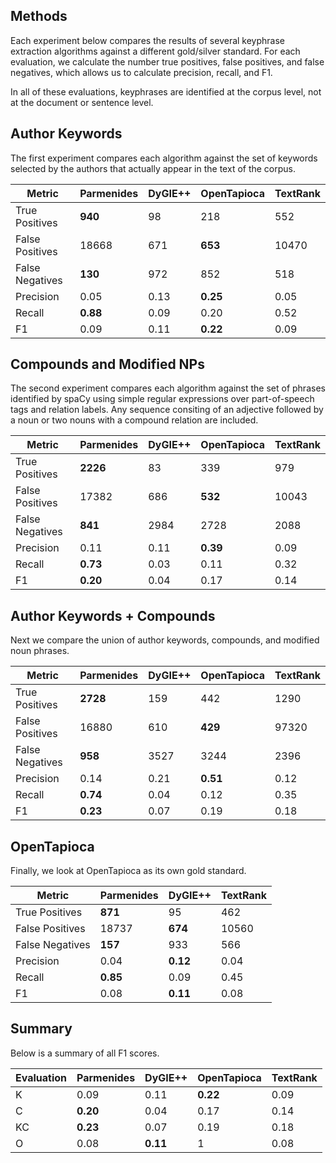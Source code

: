 Methods
-------

Each experiment below compares the results of several keyphrase extraction
algorithms against a different gold/silver standard. For each evaluation, we
calculate the number true positives, false positives, and false negatives,
which allows us to calculate precision, recall, and F1. 

In all of these evaluations, keyphrases are identified at the corpus level, not
at the document or sentence level.

Author Keywords
---------------

The first experiment compares each algorithm against the set of keywords
selected by the authors that actually appear in the text of the corpus. 

| Metric          | Parmenides | DyGIE++ | OpenTapioca | TextRank |
|-----------------|------------|---------|-------------|----------|
| True Positives  | **940**    | 98      | 218         | 552      |
| False Positives | 18668      | 671     | **653**     | 10470    |
| False Negatives | **130**    | 972     | 852         | 518      |
| Precision       | 0.05       | 0.13    | **0.25**    | 0.05     |
| Recall          | **0.88**   | 0.09    | 0.20        | 0.52     |
| F1              | 0.09       | 0.11    | **0.22**    | 0.09     |

Compounds and Modified NPs
--------------------------

The second experiment compares each algorithm against the set of phrases
identified by spaCy using simple regular expressions over part-of-speech tags
and relation labels. Any sequence consiting of an adjective followed by a noun
or two nouns with a compound relation are included.

| Metric          | Parmenides | DyGIE++ | OpenTapioca | TextRank |
|-----------------|------------|---------|-------------|----------|
| True Positives  | **2226**   | 83      | 339         | 979      |
| False Positives | 17382      | 686     | **532**     | 10043    |
| False Negatives | **841**    | 2984    | 2728        | 2088     |
| Precision       | 0.11       | 0.11    | **0.39**    | 0.09     |
| Recall          | **0.73**   | 0.03    | 0.11        | 0.32     |
| F1              | **0.20**   | 0.04    | 0.17        | 0.14     |

Author Keywords + Compounds
---------------------------

Next we compare the union of author keywords, compounds, and modified noun
phrases.

| Metric          | Parmenides | DyGIE++ | OpenTapioca | TextRank |
|-----------------|------------|---------|-------------|----------|
| True Positives  | **2728**   | 159     | 442         | 1290     |
| False Positives | 16880      | 610     | **429**     | 97320    |
| False Negatives | **958**    | 3527    | 3244        | 2396     |
| Precision       | 0.14       | 0.21    | **0.51**    | 0.12     |
| Recall          | **0.74**   | 0.04    | 0.12        | 0.35     |
| F1              | **0.23**   | 0.07    | 0.19        | 0.18     |

OpenTapioca
-----------

Finally, we look at OpenTapioca as its own gold standard.

| Metric          | Parmenides | DyGIE++  | TextRank |
|-----------------|------------|----------|----------|
| True Positives  | **871**    | 95       | 462      |
| False Positives | 18737      | **674**  | 10560    |
| False Negatives | **157**    | 933      | 566      |
| Precision       | 0.04       | **0.12** | 0.04     |
| Recall          | **0.85**   | 0.09     | 0.45     |
| F1              | 0.08       | **0.11** | 0.08     |

Summary
-------

Below is a summary of all F1 scores.

| Evaluation | Parmenides | DyGIE++  | OpenTapioca | TextRank |
|------------|------------|----------|-------------|----------|
| K          | 0.09       | 0.11     | **0.22**    | 0.09     |
| C          | **0.20**   | 0.04     | 0.17        | 0.14     |
| KC         | **0.23**   | 0.07     | 0.19        | 0.18     |
| O          | 0.08       | **0.11** | 1           | 0.08     |
